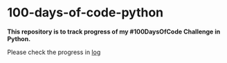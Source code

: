 # 100-days-of-code-python

**This repository is to track progress of my #100DaysOfCode Challenge in Python.**

Please check the progress in [log](log.md)
